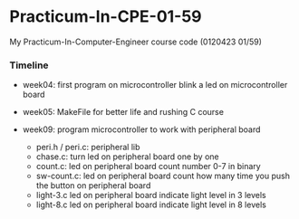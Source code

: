 # Practicum-In-CPE-01-59

My Practicum-In-Computer-Engineer course code (0120423 01/59)

### Timeline
* week04: first program on microcontroller
    blink a led on microcontroller board

* week05: MakeFile for better life and rushing C course

* week09: program microcontroller to work with peripheral board
    * peri.h / peri.c: peripheral lib
    * chase.c: turn led on peripheral board one by one
    * count.c: led on peripheral board count number 0-7 in binary
    * sw-count.c: led on peripheral board count how many time you push the button on peripheral board
    * light-3.c led on peripheral board indicate light level in 3 levels
    * light-8.c led on peripheral board indicate light level in 8 levels
